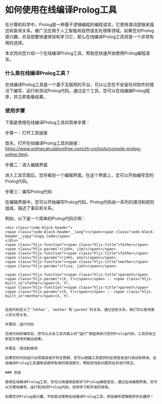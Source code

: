 如何使用在线编译Prolog工具
================

在计算机科学中，Prolog是一种基于逻辑编程的编程语言。它使用谓词逻辑来描述和查询关系，被广泛应用于人工智能和自然语言处理等领域。如果您对Prolog感兴趣，并且想要快速体验和学习它，那么在线编译Prolog工具将是一个非常有用的选择。

本文将向您介绍一个在线编译Prolog工具，帮助您快速开始使用Prolog编程语言。

### 什么是在线编译Prolog工具？

在线编译Prolog工具是一个基于互联网的平台，可以让您在不安装任何软件的情况下编写、运行和测试Prolog代码。通过这个工具，您可以在线编辑Prolog程序，并立即查看结果。

### 使用步骤

下面是使用在线编译Prolog工具的简单步骤：

步骤一：打开工具链接

首先，打开在线编译Prolog工具的链接：<https://www.onlinecalculatorsfree.com/zh-cn/tools/compile-prolog-online.html>。

步骤二：进入编辑界面

进入工具页面后，您将看到一个编辑界面。在这个界面上，您可以开始编写您的Prolog代码。

步骤三：编写Prolog代码

在编辑界面中，您可以开始编写Prolog代码。Prolog代码由一系列的谓词和规则组成，描述了事实和关系。

例如，以下是一个简单的Prolog代码示例：

```
<div class="code-block-header">
<span class="code-block-header__lang"></span><span class="code-block-header__copy">Copy Code</span>
</div>```
<span class="hljs-function"><span class="hljs-title">father</span><span class="hljs-params">(john, jim)</span></span>.
<span class="hljs-function"><span class="hljs-title">father</span><span class="hljs-params">(john, ann)</span></span>.
<span class="hljs-function"><span class="hljs-title">mother</span><span class="hljs-params">(lisa, jim)</span></span>.

<span class="hljs-function"><span class="hljs-title">parent</span><span class="hljs-params">(X, Y)</span></span> :- <span class="hljs-built_in">father</span>(X, Y).
<span class="hljs-function"><span class="hljs-title">parent</span><span class="hljs-params">(X, Y)</span></span> :- <span class="hljs-built_in">mother</span>(X, Y).

```
```

这段代码定义了`father`、`mother`和`parent`的关系。通过这些关系，我们可以查询某人的父母关系。

步骤四：运行代码

完成代码的编写后，您可以点击工具页面上的“运行”按钮来执行您的Prolog代码。工具将会立即显示程序的输出结果。

步骤五：调试和修改

如果您的代码运行出现错误或不符合预期，您可以根据工具提供的反馈信息进行调试和修改。在线编译Prolog工具通常会提供有用的错误提示，帮助您找到问题所在并进行修正。

### 总结

使用在线编译Prolog工具，您可以快速体验和学习Prolog编程语言。通过在线编辑界面，您可以方便地编写、运行和测试Prolog代码，加快学习和开发的效率。

如果您对Prolog感兴趣，不妨尝试使用在线编译Prolog工具，体验编写逻辑程序的乐趣吧！